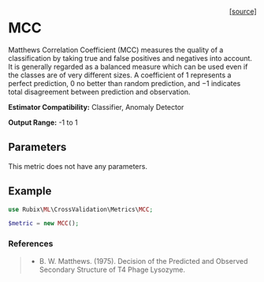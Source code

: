 <span style="float:right;"><a href="https://github.com/RubixML/RubixML/blob/master/src/CrossValidation/Metrics/MCC.php">[source]</a></span>

# MCC
Matthews Correlation Coefficient (MCC) measures the quality of a classification by taking true and false positives and negatives into account. It is generally regarded as a balanced measure which can be used even if the classes are of very different sizes. A coefficient of 1 represents a perfect prediction, 0 no better than random prediction, and −1 indicates total disagreement between prediction and observation.

**Estimator Compatibility:** Classifier, Anomaly Detector

**Output Range:** -1 to 1

## Parameters
This metric does not have any parameters.

## Example
```php
use Rubix\ML\CrossValidation\Metrics\MCC;

$metric = new MCC();
```

### References
>- B. W. Matthews. (1975). Decision of the Predicted and Observed Secondary Structure of T4 Phage Lysozyme.